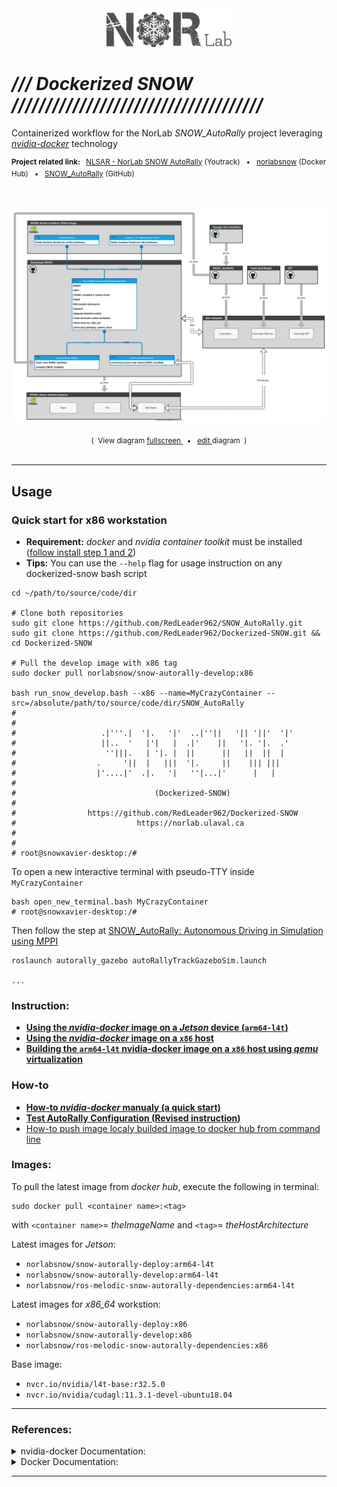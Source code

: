 <div align="center">
<a href="https://norlab.ulaval.ca">
<img src="visual/norlab_logo_acronym_dark.png" width="200">
</a>
<br>
</div>

# _/// Dockerized SNOW /////////////////////////////////////_
Containerized workflow for the NorLab _SNOW_AutoRally_ project leveraging [_nvidia-docker_](https://github.com/NVIDIA/nvidia-docker) technology

<div align="left">
<p>
<sup>
<b>Project related link: </b> &nbsp; 
<a href="https://redleader.myjetbrains.com/youtrack/dashboard?id=bce3112d-bda1-425c-8628-802a047be4d3">NLSAR - NorLab SNOW AutoRally</a>
(Youtrack) &nbsp; • &nbsp;  
<a href="https://hub.docker.com/u/norlabsnow">norlabsnow</a>
(Docker Hub) &nbsp; • &nbsp; 
<a href="https://github.com/RedLeader962/SNOW_AutoRally">SNOW_AutoRally</a>
(GitHub)
&nbsp;
</sup>
</p>
</div>
<br>
<div align="center">
<p>
<a href="https://viewer.diagrams.net/?target=blank&highlight=0000ff&edit=_blank&layers=1&nav=1&title=dockerized_snow_plan.drawio#Uhttps%3A%2F%2Fraw.githubusercontent.com%2FRedLeader962%2FDockerized-SNOW%2Fmaster%2Fdrawio%2Fdockerized_snow_plan.drawio">
<img src="drawio/dockerized_snow_plan.svg">
</a>
</p>
<sub>
(&nbsp; View diagram  
<a href="https://viewer.diagrams.net/?target=blank&highlight=0000ff&edit=_blank&layers=1&nav=1&title=dockerized_snow_plan.drawio#Uhttps%3A%2F%2Fraw.githubusercontent.com%2FRedLeader962%2FDockerized-SNOW%2Fmaster%2Fdrawio%2Fdockerized_snow_plan.drawio">
fullscreen
</a>
&nbsp; • &nbsp;
<a href="https://app.diagrams.net/?mode=github#HRedLeader962%2FDockerized-SNOW%2Fmaster%2Fdrawio%2Fdockerized_snow_plan.drawio" target="_blank" rel="noopener noreferrer">edit
</a>
diagram &nbsp;)
</sub>
</div>
<br>

---
## Usage

### Quick start for x86 workstation
- **Requirement:** _docker_ and _nvidia container toolkit_ must be installed ([follow install step 1 and 2](how_to_readme/README_x86_architecture.md))
- **Tips:** You can use the `--help` flag for usage instruction on any dockerized-snow bash script

```shell
cd ~/path/to/source/code/dir

# Clone both repositories 
sudo git clone https://github.com/RedLeader962/SNOW_AutoRally.git
sudo git clone https://github.com/RedLeader962/Dockerized-SNOW.git && cd Dockerized-SNOW

# Pull the develop image with x86 tag
sudo docker pull norlabsnow/snow-autorally-develop:x86

bash run_snow_develop.bash --x86 --name=MyCrazyContainer --src=/absolute/path/to/source/code/dir/SNOW_AutoRally
#
#
#                   .|'''.|  '|.   '|'  ..|''||   '|| '||'  '|'
#                   ||..  '   |'|   |  .|'    ||   '|. '|.  .'
#                    ''|||.   | '|. |  ||      ||   ||  ||  |
#                  .     '||  |   |||  '|.     ||    ||| |||
#                  |'....|'  .|.   '|   ''|...|'      |   |
#
#                               (Dockerized-SNOW)
#
#                https://github.com/RedLeader962/Dockerized-SNOW
#                           https://norlab.ulaval.ca
#
#
# root@snowxavier-desktop:/#
```
To open a new interactive terminal with pseudo-TTY inside `MyCrazyContainer`
```shell 
bash open_new_terminal.bash MyCrazyContainer
# root@snowxavier-desktop:/#
```


Then follow the step at [SNOW_AutoRally: Autonomous Driving in Simulation using MPPI](https://github.com/RedLeader962/SNOW_AutoRally#autonomous-driving-in-simulation-using-mppi)
```docker
roslaunch autorally_gazebo autoRallyTrackGazeboSim.launch

...
```


### Instruction:

- [**Using the _nvidia-docker_ image on a _Jetson_ device (`arm64-l4t`)**](how_to_readme/README_Jetson_builded.md)
- [**Using the _nvidia-docker_ image on a `x86` host**](how_to_readme/README_x86_architecture.md)
- [**Building the `arm64-l4t` nvidia-docker image on a `x86` host using _qemu_ virtualization**](how_to_readme/README_cross_compiler.md)

### How-to
- [**How-to _nvidia-docker_ manualy (a quick start)**](how_to_readme/README_docker_manualy_quickstart.md)
- [**Test AutoRally Configuration (**Revised instruction**)**](https://github.com/RedLeader962/SNOW_AutoRally#test-autorally-configuration-in-gazebo-revised-instruction)
- [How-to push image localy builded image to docker hub from command line](how_to_readme/README_push_to_dockerhub.md)


### Images:
To pull the latest image from _docker hub_, execute the following in terminal: 
```shell
sudo docker pull <container name>:<tag>
```
with `<container name>`= _theImageName_ and `<tag>`= _theHostArchitecture_  

Latest images for _Jetson_: 
  - `norlabsnow/snow-autorally-deploy:arm64-l4t`
  - `norlabsnow/snow-autorally-develop:arm64-l4t`
  - `norlabsnow/ros-melodic-snow-autorally-dependencies:arm64-l4t`

Latest images for _x86_64_ workstion: 
  - `norlabsnow/snow-autorally-deploy:x86`
  - `norlabsnow/snow-autorally-develop:x86`
  - `norlabsnow/ros-melodic-snow-autorally-dependencies:x86`

Base image: 
  - `nvcr.io/nvidia/l4t-base:r32.5.0`
  - `nvcr.io/nvidia/cudagl:11.3.1-devel-ubuntu18.04`


---
### References:

<details>
<summary>nvidia-docker Documentation:</summary>

- [nvidia-docker: Build and run Docker containers leveraging NVIDIA GPUs](https://github.com/NVIDIA/nvidia-docker) 
  - [NVIDIA Container Runtime on _Jetson_](https://github.com/NVIDIA/nvidia-docker/wiki/NVIDIA-Container-Runtime-on-Jetson)
  - [Driver containers](https://github.com/NVIDIA/nvidia-docker/wiki/Driver-containers)
- [NVIDIA Cloud Native Technologies](https://docs.nvidia.com/datacenter/cloud-native/#)
- Base image for _jetson_:
  - https://ngc.nvidia.com/catalog/containers/nvidia:l4t-base
  - https://developer.nvidia.com/embedded/jetson-cloud-native
- Base image with _CUDA_ and _OpenGL_ support:
  - https://hub.docker.com/r/nvidia/cudagl/
  - https://github.com/NVIDIA/nvidia-docker/wiki/CUDA
  - https://ngc.nvidia.com/catalog/containers/nvidia:cudagl

</details>

<details>
<summary>Docker Documentation:</summary>

- [Use the Docker command line | Docker Documentation](https://docs.docker.com/engine/reference/commandline/cli/)
- [Dockerfile reference | Docker Documentation](https://docs.docker.com/engine/reference/builder/)

</details>

---




 

